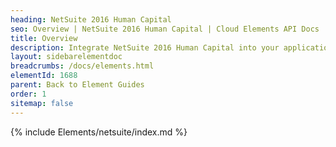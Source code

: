 ```yaml
---
heading: NetSuite 2016 Human Capital
seo: Overview | NetSuite 2016 Human Capital | Cloud Elements API Docs
title: Overview
description: Integrate NetSuite 2016 Human Capital into your application via the Cloud Elements APIs.
layout: sidebarelementdoc
breadcrumbs: /docs/elements.html
elementId: 1688
parent: Back to Element Guides
order: 1
sitemap: false
---
```


{% include Elements/netsuite/index.md %}
